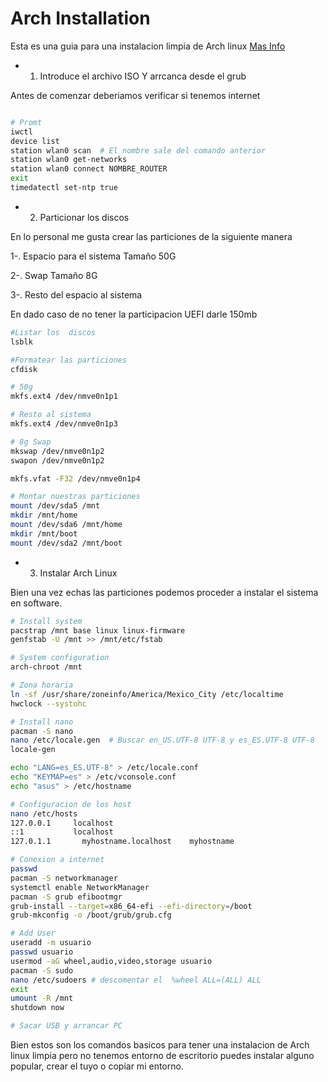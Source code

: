 # Arch Installation

Esta es una guia para una instalacion limpia de Arch linux
[Mas Info](https://wiki.archlinux.org/)

- 1. Introduce el archivo ISO Y arrcanca desde el grub

Antes de comenzar deberiamos verificar si tenemos internet

```bash

# Promt
iwctl
device list
station wlan0 scan  # El nombre sale del comando anterior
station wlan0 get-networks
station wlan0 connect NOMBRE_ROUTER
exit
timedatectl set-ntp true

```

- 2. Particionar los discos

En lo personal me gusta crear las particiones de la siguiente manera

1-. Espacio para el sistema
Tamaño 50G

2-. Swap
Tamaño 8G

3-. Resto del espacio al sistema

En dado caso de no tener la participacion UEFI darle 150mb

```bash
#Listar los  discos
lsblk

#Formatear las particiones
cfdisk

# 50g
mkfs.ext4 /dev/nmve0n1p1

# Resto al sistema
mkfs.ext4 /dev/nmve0n1p3

# 8g Swap
mkswap /dev/nmve0n1p2
swapon /dev/nmve0n1p2

mkfs.vfat -F32 /dev/nmve0n1p4

# Montar nuestras particiones
mount /dev/sda5 /mnt
mkdir /mnt/home
mount /dev/sda6 /mnt/home
mkdir /mnt/boot
mount /dev/sda2 /mnt/boot
```

- 3.  Instalar Arch Linux

Bien una vez echas las particiones podemos proceder a instalar el sistema en software.

```bash
# Install system
pacstrap /mnt base linux linux-firmware
genfstab -U /mnt >> /mnt/etc/fstab

# System configuration
arch-chroot /mnt

# Zona horaria
ln -sf /usr/share/zoneinfo/America/Mexico_City /etc/localtime
hwclock --systohc

# Install nano
pacman -S nano
nano /etc/locale.gen  # Buscar en_US.UTF-8 UTF-8 y es_ES.UTF-8 UTF-8
locale-gen

echo "LANG=es_ES.UTF-8" > /etc/locale.conf
echo "KEYMAP=es" > /etc/vconsole.conf
echo "asus" > /etc/hostname

# Configuracion de los host
nano /etc/hosts
127.0.0.1     localhost
::1           localhost
127.0.1.1   	myhostname.localhost	myhostname

# Conexion a internet
passwd
pacman -S networkmanager
systemctl enable NetworkManager
pacman -S grub efibootmgr
grub-install --target=x86_64-efi --efi-directory=/boot
grub-mkconfig -o /boot/grub/grub.cfg

# Add User
useradd -m usuario
passwd usuario
usermod -aG wheel,audio,video,storage usuario
pacman -S sudo
nano /etc/sudoers # descomentar el  %wheel ALL=(ALL) ALL
exit
umount -R /mnt
shutdown now

# Sacar USB y arrancar PC
```

Bien estos son los comandos basicos para tener una instalacion de Arch linux limpia
pero no tenemos entorno de escritorio puedes instalar alguno popular, crear el tuyo
o copiar mi entorno.
